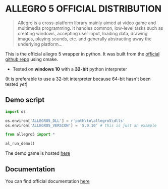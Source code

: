 # ALLEGRO 5 OFFICIAL DISTRIBUTION

> Allegro is a cross-platform library mainly aimed at video game and multimedia programming. It handles common, low-level tasks such as creating windows, accepting user input, loading data, drawing images, playing sounds, etc. and generally abstracting away the underlying platform...

This is the official allegro 5 wrapper in python. It was built from the [official github repo](https://github.com/liballeg/allegro5/) using cmake.

- Tested on **windows 10** with a **32-bit** python interpreter

(It is preferable to use a 32-bit interpreter because 64-bit hasn't been tested _yet_)

Demo script
----
```py
import os

os.environ['ALLEGRO5_DLL'] = r'path\to\allegro5\dlls'
os.environ['ALLEGRO5_VERSION'] = '5.0.10' # this is just an example

from allegro5 import *

al_run_demo()
```

The demo game is hosted [here](https://github.com/liballeg/allegro5/blob/master/python/pong.py) 

Documentation
------
You can find official documentation [here](https://www.allegro.cc/manual/5/)